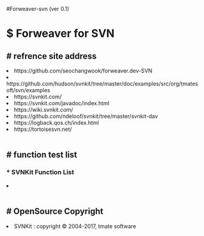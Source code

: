#Forweaver-svn (ver 0.1)
<div>
<h1><label>$ Forweaver for SVN</h1></label>
</div>
<div>
<h2><label># refrence site address</label></h2>
<li>https://github.com/seochangwook/forweaver.dev-SVN</li>
<li>https://github.com/hudson/svnkit/tree/master/doc/examples/src/org/tmatesoft/svn/examples</li>
<li>https://svnkit.com/</li>
<li>https://svnkit.com/javadoc/index.html</li>
<li>https://wiki.svnkit.com/</li>
<li>https://github.com/ndeloof/svnkit/tree/master/svnkit-dav</li>
<li>https://logback.qos.ch/index.html</li>
<li>https://tortoisesvn.net/</li>
</div>
<br>
<div>
<h2><label># function test list</label></h2>
<h3><label>* SVNKit Function List</label></h3>
<li><make repository/li>
</div>
<br>
<h2><label># OpenSource Copyright</label></h2>
<li>SVNKit : copyright © 2004-2017, tmate software</li>
